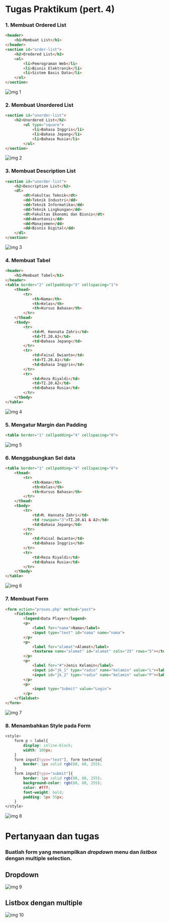 # Tugas Praktikum (pert. 4)

### 1. Membuat Ordered List
```html
<header>
    <h1>Membuat List</h1>
</header>
<section id="order-list">
    <h2>Oredered List</h2>
    <ol>
        <li>Pemrograman Web</li>
        <li>Bisnis Elektronik</li>
        <li>Sistem Basis Data</li>
    </ol>
</section>
```
![img 1](img/1-OL.JPG)

### 2. Membuat Unordered List
```html
<section id="unorder-list">
    <h2>Unordered List</h2>
        <ul type="square">
            <li>Bahasa Inggris</li>
            <li>Bahasa Jepang</li>
            <li>Bahasa Rusia</li>
        </ul>
</section>
```
![img 2](img/2-UL.JPG)

### 3. Membuat Description List
```html
<section id="unorder-list">
    <h2>Description List</h2>
    <dl>
        <dt>Fakultas Teknik</dt>
        <dd>Teknik Industri</dd>
        <dd>Teknik Informatika</dd>
        <dd>Teknik Lingkungan</dd>
        <dt>Fakultas Ekonomi dan Bisnis</dt>
        <dd>Akuntansi</dd>
        <dd>Manajemen</dd>
        <dd>Bisnis Digital</dd>
    </dl>
</section>
```
![img 3](img/3-DL.JPG)

### 4. Membuat Tabel
```html
<header>
    <h1>Membuat Tabel</h1>
</header>
<table border="2" cellpadding="5" cellspacing="1">
    <thead>
        <tr>
            <th>Nama</th>
            <th>Kelas</th>
            <th>Kursus Bahasa</th>
        </tr>
    </thead>
    <tbody>
        <tr>
            <td>M. Hannata Zahri</td>
            <td>TI.20.A2</td>
            <td>Bahasa Jepang</td>
        </tr>
        <tr>
            <td>Faisal Dwianto</td>
            <td>TI.20.A1</td>
            <td>Bahasa Inggris</td>
        </tr>
        <tr>
            <td>Reza Riyaldi</td>
            <td>TI.20.A2</td>
            <td>Bahasa Rusia</td>
        </tr>
    </tbody>
</table>
```
![img 4](img/4-TABEL.JPG)

### 5. Mengatur Margin dan Padding
```html
<table border="1" cellpadding="4" cellspacing="0">
```
![img 5](img/5-M_and_P.JPG)

### 6. Menggabungkan Sel data
```html
<table border="1" cellpadding="4" cellspacing="0">
    <thead>
        <tr>
            <th>Nama</th>
            <th>Kelas</th>
            <th>Kursus Bahasa</th>
        </tr>
    </thead>
    <tbody>
        <tr>
            <td>M. Hannata Zahri</td>
            <td rowspan="3">TI.20.A1 & A2</td>
            <td>Bahasa Jepang</td>
        </tr>
        <tr>
            <td>Faisal Dwianto</td>
            <td>Bahasa Inggris</td>
        </tr>
        <tr>
            <td>Reza Riyaldi</td>
            <td>Bahasa Rusia</td>
        </tr>
    </tbody>
</table>
```
![img 6](img/6-SEL_DATA.JPG)

### 7. Membuat Form
```html
<form action="proses.php" method="post">
    <fieldset>
        <legend>Data Player</legend>
        <p>
            <label for="nama">Nama</label>
            <input type="text" id="nama" name="nama">
        </p>
        <p>
            <label for="alamat">Alamat</label>
            <textarea name="alamat" id="alamat" cols="25" rows="5"></textarea>
        </p>
        <p>
            <label for="#">Jenis Kelamin</label>
            <input id="jk_1" type="radio" name="kelamin" value="L"><label for="jk_1">Laki-Laki</label>
            <input id="jk_2" type="radio" name="kelamin" value="P"><label for="jk_2">Perempuan</label>
        </p>
        <p>
            <input type="Submit" value="Login">
        </p>
    </fieldset>
</form>
```
![img 7](img/7-FORM.JPG)

### 8. Menambahkan Style pada Form
```css
<style>
    form p > label{
        display: inline-block;
        width: 100px;
    }
    form input[type="text"], form textarea{
        border: 1px solid rgb(88, 88, 255);
    }
    form input[type="submit"]{
        border: 1px solid rgb(88, 88, 255);
        background-color: rgb(88, 88, 255);
        color: #fff;
        font-weight: bold;
        padding: 5px 55px;
    }
</style>
```
![img 8](img/8-STYLE_FORM.JPG)

# Pertanyaan dan tugas
### Buatlah form yang menampilkan ***dropdown*** menu dan ***listbox*** dengan multiple selection.

## **Dropdown**
![img 9](img/Task1.JPG)

## **Listbox** dengan multiple
![img 10](img/Task2.JPG)